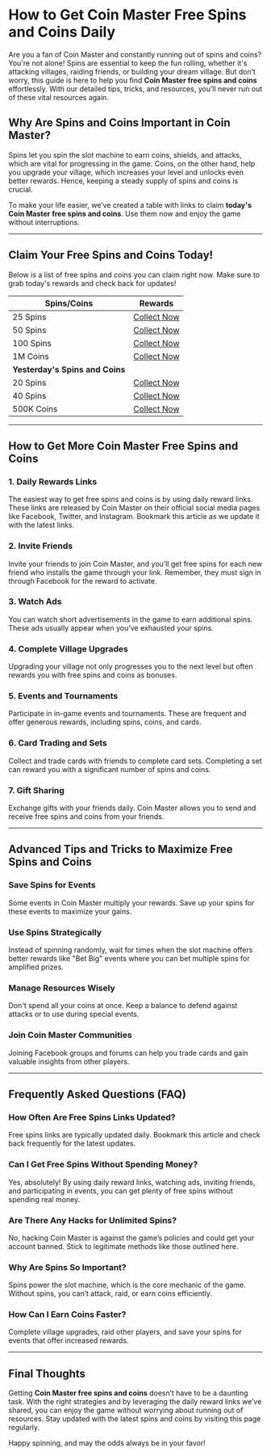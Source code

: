 # How to Get Coin Master Free Spins and Coins Daily

Are you a fan of Coin Master and constantly running out of spins and coins? You're not alone! Spins are essential to keep the fun rolling, whether it's attacking villages, raiding friends, or building your dream village. But don’t worry, this guide is here to help you find **Coin Master free spins and coins** effortlessly. With our detailed tips, tricks, and resources, you’ll never run out of these vital resources again.

## Why Are Spins and Coins Important in Coin Master?

Spins let you spin the slot machine to earn coins, shields, and attacks, which are vital for progressing in the game. Coins, on the other hand, help you upgrade your village, which increases your level and unlocks even better rewards. Hence, keeping a steady supply of spins and coins is crucial.

To make your life easier, we’ve created a table with links to claim **today's Coin Master free spins and coins**. Use them now and enjoy the game without interruptions.

---

## Claim Your Free Spins and Coins Today!

Below is a list of free spins and coins you can claim right now. Make sure to grab today's rewards and check back for updates!

| Spins/Coins | Rewards                                                                                 |
|-------------|-----------------------------------------------------------------------------------------|
| 25 Spins    | [Collect Now](https://coinmaster-free-spins.net/)                                       |
| 50 Spins    | [Collect Now](https://coinmaster-free-spins.net/)                                       |
| 100 Spins   | [Collect Now](https://coinmaster-free-spins.net/)                                       |
| 1M Coins    | [Collect Now](https://coinmaster-free-spins.net/)                                       |
| **Yesterday's Spins and Coins**                                                                      |
| 20 Spins    | [Collect Now](https://coinmaster-free-spins.net/)                                       |
| 40 Spins    | [Collect Now](https://coinmaster-free-spins.net/)                                       |
| 500K Coins  | [Collect Now](https://coinmaster-free-spins.net/)                                       |

---

## How to Get More Coin Master Free Spins and Coins

### 1. **Daily Rewards Links**
The easiest way to get free spins and coins is by using daily reward links. These links are released by Coin Master on their official social media pages like Facebook, Twitter, and Instagram. Bookmark this article as we update it with the latest links.

### 2. **Invite Friends**
Invite your friends to join Coin Master, and you’ll get free spins for each new friend who installs the game through your link. Remember, they must sign in through Facebook for the reward to activate.

### 3. **Watch Ads**
You can watch short advertisements in the game to earn additional spins. These ads usually appear when you’ve exhausted your spins.

### 4. **Complete Village Upgrades**
Upgrading your village not only progresses you to the next level but often rewards you with free spins and coins as bonuses.

### 5. **Events and Tournaments**
Participate in in-game events and tournaments. These are frequent and offer generous rewards, including spins, coins, and cards.

### 6. **Card Trading and Sets**
Collect and trade cards with friends to complete card sets. Completing a set can reward you with a significant number of spins and coins.

### 7. **Gift Sharing**
Exchange gifts with your friends daily. Coin Master allows you to send and receive free spins and coins from your friends.

---

## Advanced Tips and Tricks to Maximize Free Spins and Coins

### Save Spins for Events
Some events in Coin Master multiply your rewards. Save up your spins for these events to maximize your gains.

### Use Spins Strategically
Instead of spinning randomly, wait for times when the slot machine offers better rewards like "Bet Big" events where you can bet multiple spins for amplified prizes.

### Manage Resources Wisely
Don't spend all your coins at once. Keep a balance to defend against attacks or to use during special events.

### Join Coin Master Communities
Joining Facebook groups and forums can help you trade cards and gain valuable insights from other players.

---

## Frequently Asked Questions (FAQ)

### How Often Are Free Spins Links Updated?
Free spins links are typically updated daily. Bookmark this article and check back frequently for the latest updates.

### Can I Get Free Spins Without Spending Money?
Yes, absolutely! By using daily reward links, watching ads, inviting friends, and participating in events, you can get plenty of free spins without spending real money.

### Are There Any Hacks for Unlimited Spins?
No, hacking Coin Master is against the game’s policies and could get your account banned. Stick to legitimate methods like those outlined here.

### Why Are Spins So Important?
Spins power the slot machine, which is the core mechanic of the game. Without spins, you can’t attack, raid, or earn coins efficiently.

### How Can I Earn Coins Faster?
Complete village upgrades, raid other players, and save your spins for events that offer increased rewards.

---

## Final Thoughts

Getting **Coin Master free spins and coins** doesn’t have to be a daunting task. With the right strategies and by leveraging the daily reward links we’ve shared, you can enjoy the game without worrying about running out of resources. Stay updated with the latest spins and coins by visiting this page regularly.

Happy spinning, and may the odds always be in your favor!
 